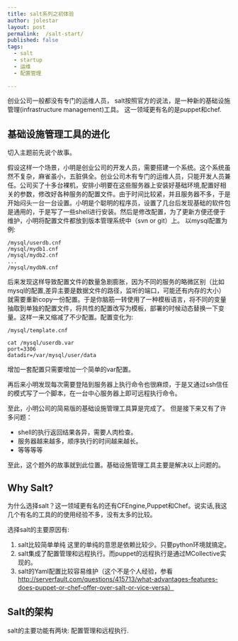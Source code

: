 ```yaml
---
title: salt系列之初体验
author: jolestar
layout: post
permalink:  /salt-start/
published: false
tags:
  - salt
  - startup
  - 运维
  - 配置管理
  
---
```


创业公司一般都没有专门的运维人员，
salt按照官方的说法，是一种新的基础设施管理(infrastructure management)工具。
这一领域更有名的是puppet和chef.

## 基础设施管理工具的进化
切入主题前先说个故事。

假设这样一个场景，小明是创业公司的开发人员，需要搭建一个系统。这个系统虽然不复杂，麻雀虽小，五脏俱全。创业公司木有专门的运维人员，只能开发人员兼任。公司买了十多台裸机，安排小明要在这些服务器上安装好基础环境,配置好相关的参数，修改好各种服务的配置文件。由于时间比较紧，并且服务器不多，于是开始闷头一台一台设置。小明是个聪明的程序员，设置了几台后发现基础的软件包是通用的，于是写了一些shell进行安装。然后是修改配置，为了更新方便还便于维护，小明将配置文件都放到版本管理系统中（svn or git）上。
以mysql配置为例:
	
	/mysql/userdb.cnf
	/mysql/mydb1.cnf
	/mysql/mydb2.cnf
	...
	/mysql/mydbN.cnf
	
后来发现这样导致配置文件的数量急剧膨胀，因为不同的服务的略微区别（比如mysql的配置,差异主要是数据文件的路径，监听的端口，可能还有内存的大小）就需要重新copy一份配置。于是你脑筋一转使用了一种模板语言，将不同的变量抽取到单独的配置文件，将共性的配置改写为模板，部署的时候动态替换一下变量。这样一来又缩减了不少配置。配置变化为:
	
	/mysql/template.cnf
	
	cat /mysql/userdb.var
	port=3306
	datadir=/var/mysql/user/data

增加一套配置只需要增加一个简单的var配置。

再后来小明发现每次需要登陆到服务器上执行命令也很麻烦，于是又通过ssh信任的模式写了一个脚本，在一台中心服务器上即可远程执行命令。

至此，小明公司的简易版的基础设施管理工具算是完成了。
但是接下来又有了许多问题：

* shell的执行返回结果各异，需要人肉检查。
* 服务器越来越多，顺序执行的时间越来越长。
* 等等等等

至此，这个题外的故事就到此位置。基础设施管理工具主要是解决以上问题的。

## Why Salt?

为什么选择salt？这一领域更有名的还有CFEngine,Puppet和Chef。说实话,我这几个有名的工具的的使用经验不多，没有太多的比较。

选择salt的主要原因有:

1. salt比较简单单纯 这里的单纯的意思是依赖比较少。只要python环境就搞定。
2. salt集成了配置管理和远程执行。而puppet的远程执行是通过MCollective实现的。
3. salt的Yaml配置比较容易维护（这个不是个人经验，参看 http://serverfault.com/questions/415713/what-advantages-features-does-puppet-or-chef-offer-over-salt-or-vice-versa）

## Salt的架构
salt的主要功能有两块: 配置管理和远程执行.
